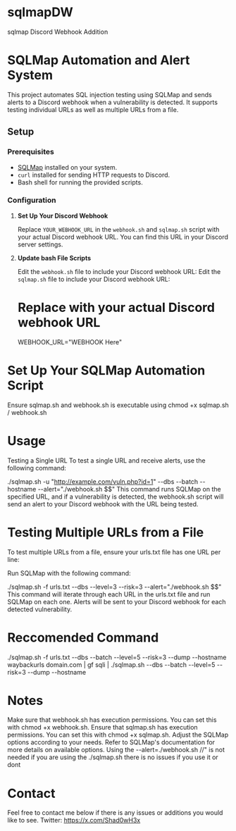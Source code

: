 # sqlmapDW
sqlmap Discord Webhook Addition


# SQLMap Automation and Alert System

This project automates SQL injection testing using SQLMap and sends alerts to a Discord webhook when a vulnerability is detected. It supports testing individual URLs as well as multiple URLs from a file.

## Setup

### Prerequisites

- [SQLMap](https://github.com/sqlmapproject/sqlmap) installed on your system.
- `curl` installed for sending HTTP requests to Discord.
- Bash shell for running the provided scripts.

### Configuration

1. **Set Up Your Discord Webhook**

   Replace `YOUR_WEBHOOK_URL` in the `webhook.sh` and `sqlmap.sh` script with your actual Discord webhook URL. You can find this URL in your Discord server settings.

2. **Update bash File Scripts**

   Edit the `webhook.sh` file to include your Discord webhook URL:
   Edit the `sqlmap.sh`  file to include your Discord webhook URL:
   
   # Replace with your actual Discord webhook URL
   WEBHOOK_URL="WEBHOOK Here"
   
# Set Up Your SQLMap Automation Script

Ensure sqlmap.sh and webhook.sh is executable using chmod +x sqlmap.sh / webhook.sh 

# Usage
Testing a Single URL
To test a single URL and receive alerts, use the following command:


./sqlmap.sh -u "http://example.com/vuln.php?id=1" --dbs --batch --hostname --alert="./webhook.sh \$\$"
This command runs SQLMap on the specified URL, and if a vulnerability is detected, the webhook.sh script will send an alert to your Discord webhook with the URL being tested.

# Testing Multiple URLs from a File
To test multiple URLs from a file, ensure your urls.txt file has one URL per line:

Run SQLMap with the following command:

./sqlmap.sh -f urls.txt --dbs --level=3 --risk=3 --alert="./webhook.sh \$\$"
This command will iterate through each URL in the urls.txt file and run SQLMap on each one. Alerts will be sent to your Discord webhook for each detected vulnerability.

# Reccomended Command
./sqlmap.sh -f urls.txt --dbs --batch --level=5 --risk=3 --dump --hostname
waybackurls domain.com | gf sqli | ./sqlmap.sh --dbs --batch --level=5 --risk=3 --dump --hostname

# Notes
Make sure that webhook.sh has execution permissions. You can set this with chmod +x webhook.sh.
Ensure that sqlmap.sh has execution permissions. You can set this with chmod +x sqlmap.sh.
Adjust the SQLMap options according to your needs. Refer to SQLMap's documentation for more details on available options.
Using the --alert=./webhook.sh /$/$" is not needed if you are using the ./sqlmap.sh there is no issues if you use it or dont

# Contact
Feel free to contact me below if there is any issues or additions you would like to see.
Twitter: https://x.com/Shad0wH3x

